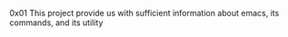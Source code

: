 0x01
This project provide us with sufficient information about emacs, its commands, and its utility
